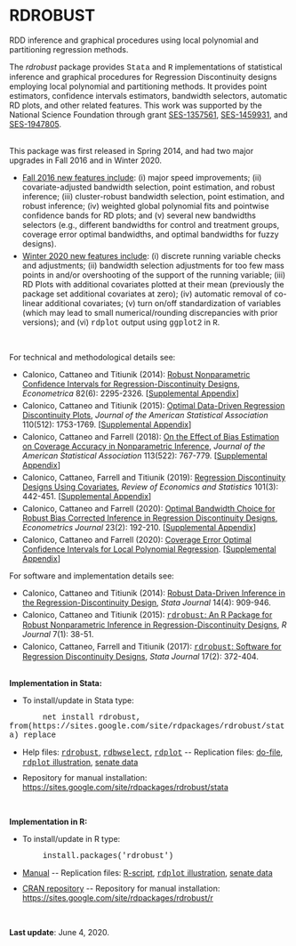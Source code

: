 # RDROBUST
RDD inference and graphical procedures using local polynomial and partitioning regression methods.

The *rdrobust* package provides <font face="courier new, monospace">Stata</font> and <font face="courier new, monospace">R</font> implementations of statistical inference and graphical procedures for Regression Discontinuity designs employing local polynomial and partitioning methods. It provides point estimators, confidence intervals estimators, bandwidth selectors, automatic RD plots, and other related features. This work was supported by the National Science Foundation through grant <a href="http://www.nsf.gov/awardsearch/showAward?AWD_ID=1357561" target="_blank">SES-1357561</a>, <a href="http://www.nsf.gov/awardsearch/showAward?AWD_ID=1459931" target="_blank">SES-1459931</a>, and <a href="http://www.nsf.gov/awardsearch/showAward?AWD_ID=1947805" target="_blank">SES-1947805</a>.<br>
<br>

This package was first released in Spring 2014, and had two major upgrades in Fall 2016 and in Winter 2020.
<ul>
<li style="margin-bottom:5px"><u>Fall 2016 new features include</u>: (i) major speed improvements; (ii) covariate-adjusted bandwidth selection, point estimation, and robust inference; (iii) cluster-robust bandwidth selection, point estimation, and robust inference; (iv) weighted global polynomial fits and pointwise confidence bands for RD plots; and (v) several new bandwidths selectors (e.g., different bandwidths for control and treatment groups, coverage error optimal bandwidths, and optimal bandwidths for fuzzy designs).</li>

<li style="margin-bottom:5px"><u>Winter 2020 new features include</u>: (i) discrete running variable checks and adjustments; (ii) bandwidth selection adjustments for too few mass points in and/or overshooting of the support of the running variable; (iii) RD Plots with additional covariates plotted at their mean (previously the package set additional covariates at zero); (iv) automatic removal of co-linear additional covariates; (v) turn on/off standardization of variables (which may lead to small numerical/rounding discrepancies with prior versions); and (vi) <font face="courier new, monospace">rdplot</font> output using <font face="courier new, monospace">ggplot2</font> in <font face="courier new, monospace">R</font>.</li>

</ul>


<br>

For technical and methodological details see:
<ul>
<li style="margin-bottom:5px">Calonico, Cattaneo and Titiunik (2014): <a href="https://sites.google.com/site/rdpackages/rdrobust/Calonico-Cattaneo-Titiunik_2014_ECMA.pdf?attredirects=0" target="_blank">Robust Nonparametric Confidence Intervals for Regression-Discontinuity Designs</a>, <i>Econometrica</i> 82(6): 2295-2326. [<a href="https://sites.google.com/site/rdpackages/rdrobust/Calonico-Cattaneo-Titiunik_2014_ECMA--Supplemental.pdf?attredirects=0" target="_blank">Supplemental Appendix</a>]</li>

<li style="margin-bottom:5px">Calonico, Cattaneo and Titiunik (2015): <a href="https://sites.google.com/site/rdpackages/rdrobust/Calonico-Cattaneo-Titiunik_2015_JASA.pdf?attredirects=0" target="_blank">Optimal Data-Driven Regression Discontinuity Plots</a>, <i>Journal of the American Statistical Association</i> 110(512): 1753-1769. [<a href="https://sites.google.com/site/rdpackages/rdrobust/Calonico-Cattaneo-Titiunik_2015_JASA--Supplement.pdf?attredirects=0" target="_blank">Supplemental Appendix</a>]</li>

<li style="margin-bottom:5px">Calonico, Cattaneo and Farrell (2018): <a href="https://sites.google.com/site/rdpackages/rdrobust/Calonico-Cattaneo-Farrell_2018_JASA.pdf?attredirects=0" target="_blank">On the Effect of Bias Estimation on Coverage Accuracy in Nonparametric Inference</a>, <i>Journal of the American Statistical Association</i> 113(522): 767-779. [<a href="https://sites.google.com/site/rdpackages/rdrobust/Calonico-Cattaneo-Farrell_2018_JASA--Supplement.pdf?attredirects=0" target="_blank">Supplemental Appendix</a>]</li>

<li style="margin-bottom:5px">Calonico, Cattaneo, Farrell and Titiunik (2019): <a href="https://sites.google.com/site/rdpackages/rdrobust/Calonico-Cattaneo-Farrell-Titiunik_2019_RESTAT.pdf?attredirects=0" target="_blank">Regression Discontinuity Designs Using Covariates</a>, <i>Review of Economics and Statistics</i> 101(3): 442-451. [<a href="https://sites.google.com/site/rdpackages/rdrobust/Calonico-Cattaneo-Farrell-Titiunik_2019_RESTAT--Supplement.pdf?attredirects=0" target="_blank">Supplemental Appendix</a>]</li>

<li style="margin-bottom:5px">Calonico, Cattaneo and Farrell (2020): <a href="https://sites.google.com/site/rdpackages/rdrobust/Calonico-Cattaneo-Farrell_2020_ECTJ.pdf?attredirects=0" target="_blank">Optimal Bandwidth Choice for Robust Bias Corrected Inference in Regression Discontinuity Designs</a>, <i>Econometrics Journal</i> 23(2): 192-210. [<a href="https://sites.google.com/site/rdpackages/rdrobust/Calonico-Cattaneo-Farrell_2020_ECTJ--Supplement.pdf?attredirects=0" target="_blank">Supplemental Appendix</a>]</li>

<li style="margin-bottom:5px">Calonico, Cattaneo and Farrell (2020): <a href="https://sites.google.com/site/rdpackages/rdrobust/Calonico-Cattaneo-Farrell_2020_CEopt.pdf?attredirects=0" target="_blank">Coverage Error Optimal Confidence Intervals for Local Polynomial Regression</a>. [<a href="https://sites.google.com/site/rdpackages/rdrobust/Calonico-Cattaneo-Farrell_2020_CEopt--Supplement.pdf?attredirects=0" target="_blank">Supplemental Appendix</a>]</li>


</ul>

For software and implementation details see:
<ul>
<li style="margin-bottom:5px">Calonico, Cattaneo and Titiunik (2014): <a href="https://sites.google.com/site/rdpackages/rdrobust/Calonico-Cattaneo-Titiunik_2014_Stata.pdf?attredirects=0" target="_blank">Robust Data-Driven Inference in the Regression-Discontinuity Design</a>, <i>Stata Journal</i> 14(4): 909-946.</li>

<li style="margin-bottom:5px">Calonico, Cattaneo and Titiunik (2015): <a href="https://sites.google.com/site/rdpackages/rdrobust/Calonico-Cattaneo-Titiunik_2015_R.pdf?attredirects=0" target="_blank"><font face="courier new, monospace">rdrobust</font>: An R Package for Robust Nonparametric Inference in Regression-Discontinuity Designs</a>, <i>R Journal</i> 7(1): 38-51.</li>

<li style="margin-bottom:5px">Calonico, Cattaneo, Farrell and Titiunik (2017): <a href="https://sites.google.com/site/rdpackages/rdrobust/Calonico-Cattaneo-Farrell-Titiunik_2017_Stata.pdf?attredirects=0" target="_blank"><font face="courier new, monospace">rdrobust</font>: Software for Regression Discontinuity Designs</a>, <i>Stata Journal</i> 17(2): 372-404.</li>
</ul>

<br>
<b>Implementation in Stata:</b><br>

<ul><li>To install/update in Stata type:</li></ul>
<font face="courier new, monospace" style="margin-left:60px">net install rdrobust, from(https://sites.google.com/site/rdpackages/rdrobust/stata) replace</font>

<ul>
<li style="margin-bottom:10px">Help files: <a href="https://sites.google.com/site/rdpackages/rdrobust/stata/rdrobust.pdf?attredirects=0" target="_blank"><font face="courier new, monospace">rdrobust</font></a>, <a href="https://sites.google.com/site/rdpackages/rdrobust/stata/rdbwselect.pdf?attredirects=0" target="_blank"><font face="courier new, monospace">rdbwselect</font></a>, <font face="courier new, monospace"><a href="https://sites.google.com/site/rdpackages/rdrobust/stata/rdplot.pdf?attredirects=0" target="_blank">rdplot</a></font> -- Replication files: <a href="https://sites.google.com/site/rdpackages/rdrobust/stata/rdrobust_illustration.do?attredirects=0" target="_blank">do-file</a>, <a href="https://sites.google.com/site/rdpackages/rdrobust/stata/rdplot_illustration.do?attredirects=0" target="_blank"><font face="courier new, monospace">rdplot</font> illustration</a>, <a href="https://sites.google.com/site/rdpackages/rdrobust/stata/rdrobust_senate.dta?attredirects=0" target="_blank">senate data</a></li>

<li style="margin-bottom:10px">Repository for manual installation: <a href="https://sites.google.com/site/rdpackages/rdrobust/stata" target="_blank">https://sites.google.com/site/rdpackages/rdrobust/stata</a></li>
</ul>
<br>

<b>Implementation in R:</b><br>

<ul><li>To install/update in R type:</li></ul>
<font face="courier new, monospace" style="margin-left:60px">install.packages('rdrobust')</font>

<ul>
<li style="margin-bottom:10px"><a href="https://cran.r-project.org/web/packages/rdrobust/rdrobust.pdf" target="_blank">Manual</a> -- Replication files: <a href="https://sites.google.com/site/rdpackages/rdrobust/r/rdrobust_illustration.r?attredirects=0" target="_blank">R-script</a>, <a href="https://sites.google.com/site/rdpackages/rdrobust/r/rdplot_illustration.R?attredirects=0" target="_blank"><font face="courier new, monospace">rdplot</font> illustration</a>, <a href="https://sites.google.com/site/rdpackages/rdrobust/r/rdrobust_senate.csv?attredirects=0" target="_blank">senate data</a></li>
<li style="margin-bottom:10px"><a href="https://cran.r-project.org/package=rdrobust" target="_blank">CRAN repository</a> -- Repository for manual installation: <a href="https://sites.google.com/site/rdpackages/rdrobust/r" target="_blank">https://sites.google.com/site/rdpackages/rdrobust/r</a></li>
</ul>
<br>

<b>Last update</b>: June 4, 2020.

<br>
<br>
<br>
